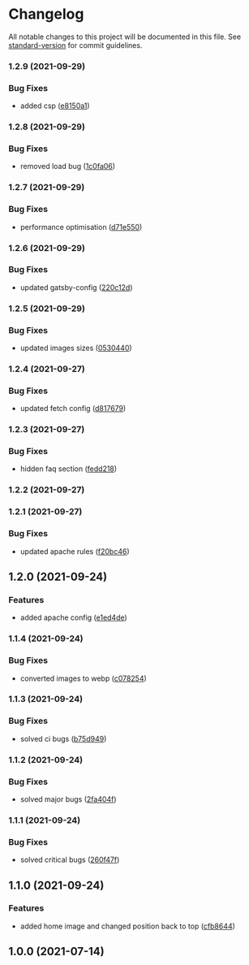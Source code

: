 # Changelog

All notable changes to this project will be documented in this file. See [standard-version](https://github.com/conventional-changelog/standard-version) for commit guidelines.

### 1.2.9 (2021-09-29)

### Bug Fixes

- added csp ([e8150a1](https://github.com/limardo/avvocatoluisaparrotta.it/commit/e8150a1e8853fca897febaf8add559da81773a85))

### 1.2.8 (2021-09-29)

### Bug Fixes

- removed load bug ([1c0fa06](https://github.com/limardo/avvocatoluisaparrotta.it/commit/1c0fa064ee8900b6fafc8b5b725ef401521cd964))

### 1.2.7 (2021-09-29)

### Bug Fixes

- performance optimisation ([d71e550](https://github.com/limardo/avvocatoluisaparrotta.it/commit/d71e55033f7b202bd3c8d16fab85f6090deb2580))

### 1.2.6 (2021-09-29)

### Bug Fixes

- updated gatsby-config ([220c12d](https://github.com/limardo/avvocatoluisaparrotta.it/commit/220c12d40e339f593afd7ba18871da577988c0c0))

### 1.2.5 (2021-09-29)

### Bug Fixes

- updated images sizes ([0530440](https://github.com/limardo/avvocatoluisaparrotta.it/commit/0530440805ee67ef883017651d69e65df8600b24))

### 1.2.4 (2021-09-27)

### Bug Fixes

- updated fetch config ([d817679](https://github.com/limardo/avvocatoluisaparrotta.it/commit/d81767935bec983d6377a73c946166310cb19dde))

### 1.2.3 (2021-09-27)

### Bug Fixes

- hidden faq section ([fedd218](https://github.com/limardo/avvocatoluisaparrotta.it/commit/fedd218db1647b5b4aaa5edf90578aeb4dad746c))

### 1.2.2 (2021-09-27)

### 1.2.1 (2021-09-27)

### Bug Fixes

- updated apache rules ([f20bc46](https://github.com/limardo/avvocatoluisaparrotta.it/commit/f20bc46339b106b9f3836472f67800f4e09173c9))

## 1.2.0 (2021-09-24)

### Features

- added apache config ([e1ed4de](https://github.com/limardo/avvocatoluisaparrotta.it/commit/e1ed4dec0c7d6a8da4c011f4981f2b39bb1b1c95))

### 1.1.4 (2021-09-24)

### Bug Fixes

- converted images to webp ([c078254](https://github.com/limardo/avvocatoluisaparrotta.it/commit/c07825476e50626708e9da6af3fc74ba3aeda208))

### 1.1.3 (2021-09-24)

### Bug Fixes

- solved ci bugs ([b75d949](https://github.com/limardo/avvocatoluisaparrotta.it/commit/b75d94994bdd2059346774d044ef1b0c11c1adca))

### 1.1.2 (2021-09-24)

### Bug Fixes

- solved major bugs ([2fa404f](https://github.com/limardo/avvocatoluisaparrotta.it/commit/2fa404f3b8bc45ffd431c598bd49d3e5867dd159))

### 1.1.1 (2021-09-24)

### Bug Fixes

- solved critical bugs ([260f47f](https://github.com/limardo/avvocatoluisaparrotta.it/commit/260f47f8cb3f100916a4be760722e4980abfd2de))

## 1.1.0 (2021-09-24)

### Features

- added home image and changed position back to top ([cfb8644](https://github.com/limardo/avvocatoluisaparrotta.it/commit/cfb8644c105465363892c8f8b60c1fa8f6b54878))

## 1.0.0 (2021-07-14)

